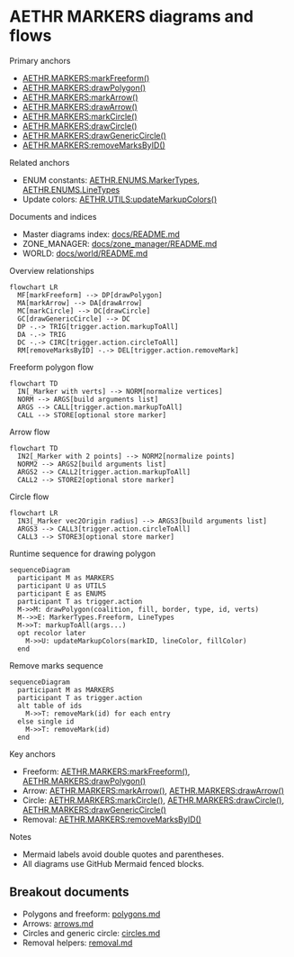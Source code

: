 # AETHR MARKERS diagrams and flows

Primary anchors
- [AETHR.MARKERS:markFreeform()](../../dev/MARKERS.lua:43)
- [AETHR.MARKERS:drawPolygon()](../../dev/MARKERS.lua:85)
- [AETHR.MARKERS:markArrow()](../../dev/MARKERS.lua:139)
- [AETHR.MARKERS:drawArrow()](../../dev/MARKERS.lua:176)
- [AETHR.MARKERS:markCircle()](../../dev/MARKERS.lua:229)
- [AETHR.MARKERS:drawCircle()](../../dev/MARKERS.lua:269)
- [AETHR.MARKERS:drawGenericCircle()](../../dev/MARKERS.lua:299)
- [AETHR.MARKERS:removeMarksByID()](../../dev/MARKERS.lua:318)

Related anchors
- ENUM constants: [AETHR.ENUMS.MarkerTypes](../../dev/ENUMS.lua:461), [AETHR.ENUMS.LineTypes](../../dev/ENUMS.lua:452)
- Update colors: [AETHR.UTILS:updateMarkupColors()](../../dev/UTILS.lua:188)

Documents and indices
- Master diagrams index: [docs/README.md](../README.md)
- ZONE_MANAGER: [docs/zone_manager/README.md](../zone_manager/README.md)
- WORLD: [docs/world/README.md](../world/README.md)

Overview relationships

```mermaid
flowchart LR
  MF[markFreeform] --> DP[drawPolygon]
  MA[markArrow] --> DA[drawArrow]
  MC[markCircle] --> DC[drawCircle]
  GC[drawGenericCircle] --> DC
  DP -.-> TRIG[trigger.action.markupToAll]
  DA -.-> TRIG
  DC -.-> CIRC[trigger.action.circleToAll]
  RM[removeMarksByID] -.-> DEL[trigger.action.removeMark]
```

Freeform polygon flow

```mermaid
flowchart TD
  IN[_Marker with verts] --> NORM[normalize vertices]
  NORM --> ARGS[build arguments list]
  ARGS --> CALL[trigger.action.markupToAll]
  CALL --> STORE[optional store marker]
```

Arrow flow

```mermaid
flowchart TD
  IN2[_Marker with 2 points] --> NORM2[normalize points]
  NORM2 --> ARGS2[build arguments list]
  ARGS2 --> CALL2[trigger.action.markupToAll]
  CALL2 --> STORE2[optional store marker]
```

Circle flow

```mermaid
flowchart LR
  IN3[_Marker vec2Origin radius] --> ARGS3[build arguments list]
  ARGS3 --> CALL3[trigger.action.circleToAll]
  CALL3 --> STORE3[optional store marker]
```

Runtime sequence for drawing polygon

```mermaid
sequenceDiagram
  participant M as MARKERS
  participant U as UTILS
  participant E as ENUMS
  participant T as trigger.action
  M->>M: drawPolygon(coalition, fill, border, type, id, verts)
  M-->>E: MarkerTypes.Freeform, LineTypes
  M->>T: markupToAll(args...)
  opt recolor later
    M->>U: updateMarkupColors(markID, lineColor, fillColor)
  end
```

Remove marks sequence

```mermaid
sequenceDiagram
  participant M as MARKERS
  participant T as trigger.action
  alt table of ids
    M->>T: removeMark(id) for each entry
  else single id
    M->>T: removeMark(id)
  end
```

Key anchors
- Freeform: [AETHR.MARKERS:markFreeform()](../../dev/MARKERS.lua:43), [AETHR.MARKERS:drawPolygon()](../../dev/MARKERS.lua:85)
- Arrow: [AETHR.MARKERS:markArrow()](../../dev/MARKERS.lua:139), [AETHR.MARKERS:drawArrow()](../../dev/MARKERS.lua:176)
- Circle: [AETHR.MARKERS:markCircle()](../../dev/MARKERS.lua:229), [AETHR.MARKERS:drawCircle()](../../dev/MARKERS.lua:269), [AETHR.MARKERS:drawGenericCircle()](../../dev/MARKERS.lua:299)
- Removal: [AETHR.MARKERS:removeMarksByID()](../../dev/MARKERS.lua:318)

Notes
- Mermaid labels avoid double quotes and parentheses.
- All diagrams use GitHub Mermaid fenced blocks.

## Breakout documents

- Polygons and freeform: [polygons.md](./polygons.md)
- Arrows: [arrows.md](./arrows.md)
- Circles and generic circle: [circles.md](./circles.md)
- Removal helpers: [removal.md](./removal.md)